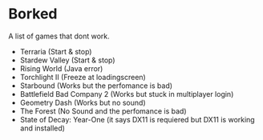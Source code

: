 # Borked

A list of games that dont work.

- Terraria (Start & stop)
- Stardew Valley (Start & stop)
- Rising World (Java error)
- Torchlight II (Freeze at loadingscreen)
- Starbound (Works but the perfomance is bad)
- Battlefield Bad Company 2 (Works but stuck in multiplayer login)
- Geometry Dash (Works but no sound)
- The Forest (No Sound and the perfomance is bad)
- State of Decay: Year-One (it says DX11 is requiered but DX11 is working and installed)
